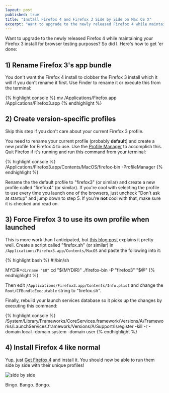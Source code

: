 ```yaml
---
layout: post
published: true
title: "Install Firefox 4 and Firefox 3 Side by Side on Mac OS X"
excerpt: "Want to upgrade to the newly released Firefox 4 while maintaining your Firefox 3 install for browser testing purposes? So did I. Here's how to get 'er done"
---
```


Want to upgrade to the newly released Firefox 4 while maintaining your Firefox 3 install for browser testing purposes? So did I. Here's how to get 'er done:

## 1) Rename Firefox 3's app bundle

You don't want the Firefox 4 install to clobber the Firefox 3 install which it will if you don't rename it first. Use Finder to rename it or execute this from the terminal:

{% highlight console %}
mv /Applications/Firefox.app /Applications/Firefox3.app
{% endhighlight %}

## 2) Create version-specific profiles

Skip this step if you don't care about your current Firefox 3 profile.

You need to rename your current profile (probably **default**) and create a new profile for Firefox 4 to use. Use the [Profile Manager][manager] to accomplish this. Quit Firefox if it's running and run this command from your terminal:

{% highlight console %}
/Applications/Firefox3.app/Contents/MacOS/firefox-bin -ProfileManager
{% endhighlight %}

Rename the the default profile to "firefox3" (or similar) and create a new profile called "firefox4" (or similar). If you're cool with selecting the profile to use every time you launch one of the browsers, just uncheck "Don't ask at startup" and jump down to step 5. If you're **not** cool with that, make sure it is checked and read on.

## 3) Force Firefox 3 to use its own profile when launched

This is more work than I anticipated, but [this blog post][forceprofile] explains it pretty well. Create a script called "firefox.sh" (or similar) in `/Applications/Firefox3.app/Contents/MacOS` and paste the following into it:

{% highlight bash %}
#!/bin/sh

MYDIR=`dirname "$0"`
cd "${MYDIR}"
./firefox-bin -P "firefox3" "$@"
{% endhighlight %}

Then edit `/Applications/Firefox3.app/Contents/Info.plist` and change the `Root/CFBundleExecutable` string to "firefox.sh".

Finally, rebuild your launch services database so it picks up the changes by executing this command:

{% highlight console %}
/System/Library/Frameworks/CoreServices.framework/Versions/A/Frameworks/LaunchServices.framework/Versions/A/Support/lsregister -kill -r -domain local -domain system -domain user
{% endhighlight %}

## 4) Install Firefox 4 like normal

Yup, just [Get Firefox 4][getfirefox] and install it. You should now be able to run them side by side with their unique profiles!

![side by side][sidebyside]

Bingo. Bango. Bongo.

[manager]:http://support.mozilla.com/en-US/kb/Managing%20profiles
[forceprofile]:http://nxsy.org/firefox-30b4-and-multiple-firefox-versions-on-os-x
[getfirefox]:http://getfirefox.com
[sidebyside]:http://jerodsanto.net/drop/firefox-3-and-4-20110323-093818.png "Firefox 3 and Firefox 4 side by side"
